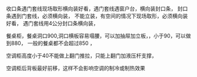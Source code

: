 收口条遇门套线现场取形横向装好看，遇门套线遇窗户台，横向装封口条，
封口条遇到门套线，必须横向装，
不能立装，有空间的情况下现场取形，必须横向装好看，
遇门套线用4公分封口条横向装，


餐桌柜，餐桌洞口900,洞口横板容易塌腰，可以加抽屉加立板，，小于90，可以做到880， 一般的餐桌都不会超过850 ，



空调柜高度小于40不能做上翻门推拉，只能上翻门加液压杆支撑，


空调柜后背板最好前移，这样不会影响空调的制冷或制热效果
























